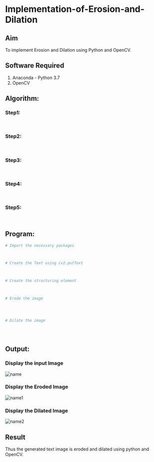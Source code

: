 # Implementation-of-Erosion-and-Dilation
## Aim
To implement Erosion and Dilation using Python and OpenCV.
## Software Required
1. Anaconda - Python 3.7
2. OpenCV
## Algorithm:
### Step1:
<br>


### Step2:
<br>

### Step3:
<br>

### Step4:
<br>

### Step5:
<br>

 
## Program:

``` Python
# Import the necessary packages



# Create the Text using cv2.putText



# Create the structuring element



# Erode the image




# Dilate the image





```
## Output:

### Display the input Image
![name](https://user-images.githubusercontent.com/94154780/169644451-85f3a695-0275-447d-9087-b38956f7701c.png)


### Display the Eroded Image
![name1](https://user-images.githubusercontent.com/94154780/169644465-90ef215d-0c08-4c4b-a0a6-e3946b44d331.png)


### Display the Dilated Image
![name2](https://user-images.githubusercontent.com/94154780/169644476-e50bbd54-4441-49ab-a6ea-c0ee4ec14644.png)


## Result
Thus the generated text image is eroded and dilated using python and OpenCV.
